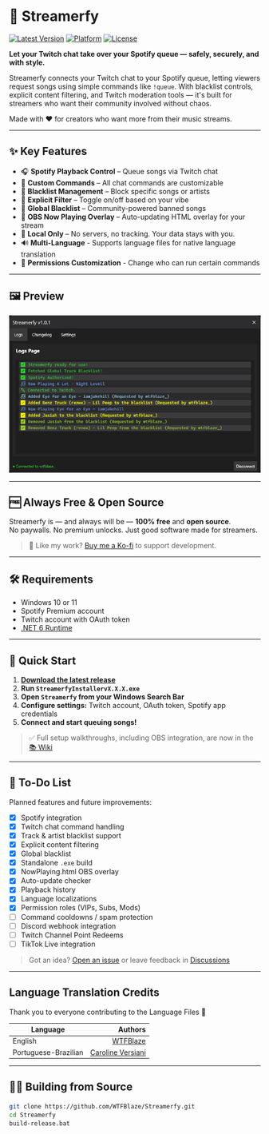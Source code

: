 # 🎵 Streamerfy

[![Latest Version](https://img.shields.io/github/v/tag/WTFBlaze/Streamerfy?style=flat-square)](https://github.com/WTFBlaze/Streamerfy/releases)
[![Platform](https://img.shields.io/badge/platform-windows-blue?style=flat-square)](#requirements)
[![License](https://img.shields.io/github/license/WTFBlaze/Streamerfy?style=flat-square)](LICENSE)

**Let your Twitch chat take over your Spotify queue — safely, securely, and with style.**

Streamerfy connects your Twitch chat to your Spotify queue, letting viewers request songs using simple commands like `!queue`. With blacklist controls, explicit content filtering, and Twitch moderation tools — it's built for streamers who want their community involved without chaos.

Made with ❤️ for creators who want more from their music streams.

---

## ✨ Key Features

- 🎧 **Spotify Playback Control** – Queue songs via Twitch chat
- 💬 **Custom Commands** – All chat commands are customizable
- 🚫 **Blacklist Management** – Block specific songs or artists
- 🔞 **Explicit Filter** – Toggle on/off based on your vibe
- 🧩 **Global Blacklist** – Community-powered banned songs
- 🎥 **OBS Now Playing Overlay** – Auto-updating HTML overlay for your stream
- 🧼 **Local Only** – No servers, no tracking. Your data stays with you.
- 🔊 **Multi-Language** - Supports language files for native language translation
- 🔐 **Permissions Customization** - Change who can run certain commands
---

## 🖼 Preview

![Streamerfy UI Preview](https://github.com/WTFBlaze/Streamerfy/blob/master/Images/Showcase.png?raw=true)

---

## 🆓 Always Free & Open Source

Streamerfy is — and always will be — **100% free** and **open source**.  
No paywalls. No premium unlocks. Just good software made for streamers.

> 💖 Like my work? [Buy me a Ko-fi](https://ko-fi.com/notblazelol) to support development.

---

## 🛠 Requirements

- Windows 10 or 11
- Spotify Premium account
- Twitch account with OAuth token
- [.NET 6 Runtime](https://dotnet.microsoft.com/en-us/download/dotnet/thank-you/runtime-desktop-6.0.36-windows-x64-installer)

---

## 🚀 Quick Start

1. **[Download the latest release](https://github.com/WTFBlaze/Streamerfy/releases)**
2. **Run `StreamerfyInstallervX.X.X.exe`**
3. **Open `Streamerfy` from your Windows Search Bar**
4. **Configure settings:** Twitch account, OAuth token, Spotify app credentials
5. **Connect and start queuing songs!**

> ✅ Full setup walkthroughs, including OBS integration, are now in the [📚 Wiki](https://github.com/WTFBlaze/Streamerfy/wiki)

---

## 📝 To-Do List

Planned features and future improvements:

- [x] Spotify integration
- [x] Twitch chat command handling
- [x] Track & artist blacklist support
- [x] Explicit content filtering
- [x] Global blacklist
- [x] Standalone `.exe` build
- [x] NowPlaying.html OBS overlay
- [x] Auto-update checker
- [x] Playback history
- [x] Language localizations
- [x] Permission roles (VIPs, Subs, Mods)
- [ ] Command cooldowns / spam protection
- [ ] Discord webhook integration
- [ ] Twitch Channel Point Redeems
- [ ] TikTok Live integration

> Got an idea? [Open an issue](https://github.com/WTFBlaze/Streamerfy/issues) or leave feedback in [Discussions](https://github.com/WTFBlaze/Streamerfy/discussions)

---
## Language Translation Credits

Thank you to everyone contributing to the Language Files 💙

| Language        | Authors      |
| ------------- | -------------: |
| English | [WTFBlaze](https://github.com/WTFBlaze) |
| Portuguese-Brazilian | [Caroline Versiani](https://github.com/yoitscarolinee) |

---

## 👨‍💻 Building from Source

```bash
git clone https://github.com/WTFBlaze/Streamerfy.git
cd Streamerfy
build-release.bat
